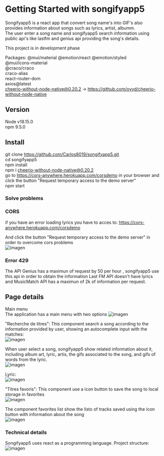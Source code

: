 # Getting Started with songifyapp5 

Songifyapp5 is a react app that convert song name's into GIF's also provides information about songs such as lyrics, artist, albumm.   
The user enter a song name and songifyapp5 search information using public api's like lastfm and genius api providing the song's details.  

This project is in development phase 

Packages: 
 @mui/material @emotion/react @emotion/styled  
 @mui/icons-material  
 @craco/craco  
 craco-alias  
 react-router-dom   
 axios@latest  
 cheerio-without-node-native@0.20.2 -> https://github.com/oyyd/cheerio-without-node-native  

## Version
Node v18.15.0  
npm 9.5.0  

## Install

git clone https://github.com/Carlos8019/songifyapp5.git  
cd songifyapp5  
npm install  
npm i cheerio-without-node-native@0.20.2  
go to https://cors-anywhere.herokuapp.com/corsdemo in your browser and click the button "Request temporary access to the demo server"  
npm start

### Solve problems

### CORS
if you have an error loading lyrics
you have to acces to:
https://cors-anywhere.herokuapp.com/corsdemo

And click the button "Request temporary access to the demo server" in order to overcome cors problems  
![imagen](https://user-images.githubusercontent.com/20178297/231666417-4a5e8d44-16d3-46f3-b531-957deca87dc7.png)


### Error 429
The API Genius has a maximun of request by 50 per hour , songifyapp5 use this api in order to obtain the information
Last FM API doesn't have lyrics and MusicMatch API has a maximun of 2k of information per request.

## Page details   
Main menu   
The application has a main menu with two options
![imagen](https://user-images.githubusercontent.com/20178297/231776745-ffb65612-ce51-46ce-9678-150dcb548070.png)

"Recherche de titres": This component search a song according to the information provided by user, showing an autocomplete input with the matches:  
![imagen](https://user-images.githubusercontent.com/20178297/231777286-d581bae4-fdd9-4636-a390-39f106791631.png)  

When user select a song, songifyapp5 show related information about it, including album art, lyric, artis, the gifs associated to the song, and gifs of words from the lyric.       
![imagen](https://user-images.githubusercontent.com/20178297/232259965-7c78a1bb-c109-427c-8f28-97ce92bf779b.png)

Lyric:  
![imagen](https://user-images.githubusercontent.com/20178297/232260099-98dcdad8-66f2-40cc-98bb-a13ffcfb4b66.png)

"Titres favoris": This component use a icon button to save the song to local storage in favorites  
![imagen](https://user-images.githubusercontent.com/20178297/232260002-ab6f9280-0a45-421f-b64a-641c8dd96446.png)

The component favorites list show the listo of tracks saved using the icon button with information about the song  
![imagen](https://user-images.githubusercontent.com/20178297/232260191-31f255a7-fe44-4a0f-a11f-7aada853e7f0.png)


### Technical details  
Songifyapp5 uses react as a programming language.
Project structure:  
![imagen](https://user-images.githubusercontent.com/20178297/231787946-4ae881d1-4ee0-488c-b9f9-a7b67d070b2f.png)


